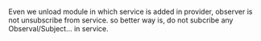 Even we unload module in which service is added in provider, observer is not unsubscribe from service. so better way is, do not subcribe any Observal/Subject... in service. 